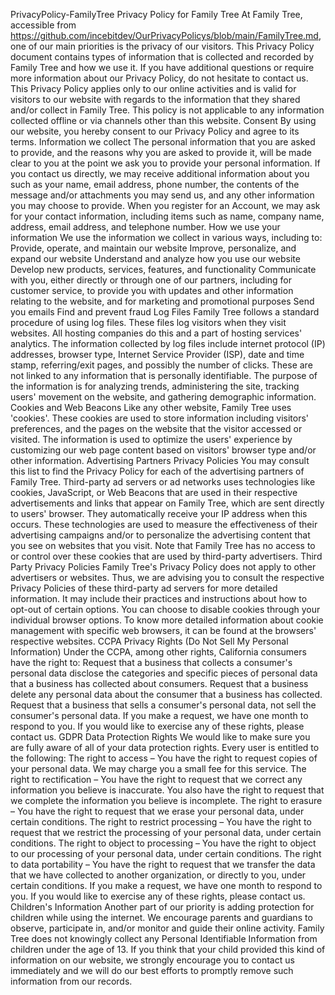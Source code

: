 PrivacyPolicy-FamilyTree
Privacy Policy for Family Tree At Family Tree, accessible from https://github.com/incebitdev/OurPrivacyPolicys/blob/main/FamilyTree.md, one of our main priorities is the privacy of our visitors. This Privacy Policy document contains types of information that is collected and recorded by Family Tree and how we use it.
If you have additional questions or require more information about our Privacy Policy, do not hesitate to contact us.
This Privacy Policy applies only to our online activities and is valid for visitors to our website with regards to the information that they shared and/or collect in Family Tree. This policy is not applicable to any information collected offline or via channels other than this website.
Consent By using our website, you hereby consent to our Privacy Policy and agree to its terms.
Information we collect The personal information that you are asked to provide, and the reasons why you are asked to provide it, will be made clear to you at the point we ask you to provide your personal information.
If you contact us directly, we may receive additional information about you such as your name, email address, phone number, the contents of the message and/or attachments you may send us, and any other information you may choose to provide.
When you register for an Account, we may ask for your contact information, including items such as name, company name, address, email address, and telephone number.
How we use your information We use the information we collect in various ways, including to:
Provide, operate, and maintain our website Improve, personalize, and expand our website Understand and analyze how you use our website Develop new products, services, features, and functionality Communicate with you, either directly or through one of our partners, including for customer service, to provide you with updates and other information relating to the website, and for marketing and promotional purposes Send you emails Find and prevent fraud Log Files Family Tree follows a standard procedure of using log files. These files log visitors when they visit websites. All hosting companies do this and a part of hosting services' analytics. The information collected by log files include internet protocol (IP) addresses, browser type, Internet Service Provider (ISP), date and time stamp, referring/exit pages, and possibly the number of clicks. These are not linked to any information that is personally identifiable. The purpose of the information is for analyzing trends, administering the site, tracking users' movement on the website, and gathering demographic information.
Cookies and Web Beacons Like any other website, Family Tree uses 'cookies'. These cookies are used to store information including visitors' preferences, and the pages on the website that the visitor accessed or visited. The information is used to optimize the users' experience by customizing our web page content based on visitors' browser type and/or other information.
Advertising Partners Privacy Policies You may consult this list to find the Privacy Policy for each of the advertising partners of Family Tree.
Third-party ad servers or ad networks uses technologies like cookies, JavaScript, or Web Beacons that are used in their respective advertisements and links that appear on Family Tree, which are sent directly to users' browser. They automatically receive your IP address when this occurs. These technologies are used to measure the effectiveness of their advertising campaigns and/or to personalize the advertising content that you see on websites that you visit.
Note that Family Tree has no access to or control over these cookies that are used by third-party advertisers.
Third Party Privacy Policies Family Tree's Privacy Policy does not apply to other advertisers or websites. Thus, we are advising you to consult the respective Privacy Policies of these third-party ad servers for more detailed information. It may include their practices and instructions about how to opt-out of certain options.
You can choose to disable cookies through your individual browser options. To know more detailed information about cookie management with specific web browsers, it can be found at the browsers' respective websites.
CCPA Privacy Rights (Do Not Sell My Personal Information) Under the CCPA, among other rights, California consumers have the right to:
Request that a business that collects a consumer's personal data disclose the categories and specific pieces of personal data that a business has collected about consumers.
Request that a business delete any personal data about the consumer that a business has collected.
Request that a business that sells a consumer's personal data, not sell the consumer's personal data.
If you make a request, we have one month to respond to you. If you would like to exercise any of these rights, please contact us.
GDPR Data Protection Rights We would like to make sure you are fully aware of all of your data protection rights. Every user is entitled to the following:
The right to access – You have the right to request copies of your personal data. We may charge you a small fee for this service.
The right to rectification – You have the right to request that we correct any information you believe is inaccurate. You also have the right to request that we complete the information you believe is incomplete.
The right to erasure – You have the right to request that we erase your personal data, under certain conditions.
The right to restrict processing – You have the right to request that we restrict the processing of your personal data, under certain conditions.
The right to object to processing – You have the right to object to our processing of your personal data, under certain conditions.
The right to data portability – You have the right to request that we transfer the data that we have collected to another organization, or directly to you, under certain conditions.
If you make a request, we have one month to respond to you. If you would like to exercise any of these rights, please contact us.
Children's Information Another part of our priority is adding protection for children while using the internet. We encourage parents and guardians to observe, participate in, and/or monitor and guide their online activity.
Family Tree does not knowingly collect any Personal Identifiable Information from children under the age of 13. If you think that your child provided this kind of information on our website, we strongly encourage you to contact us immediately and we will do our best efforts to promptly remove such information from our records.

